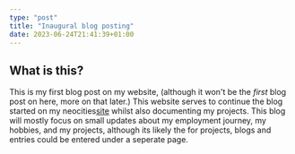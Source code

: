```yaml
---
type: "post"
title: "Inaugural blog posting"
date: 2023-06-24T21:41:39+01:00
---
```

## What is this?

This is my first blog post on my website, (although it won't be the *first* blog post on here, more on that later.) This website serves to continue the blog started on my neocities[site](https://swift456.neocities.org/) whilst also documenting my projects. This blog will mostly focus on small updates about my employment journey, my hobbies, and my projects, although its likely the for projects, blogs and entries could be entered under a seperate page.
